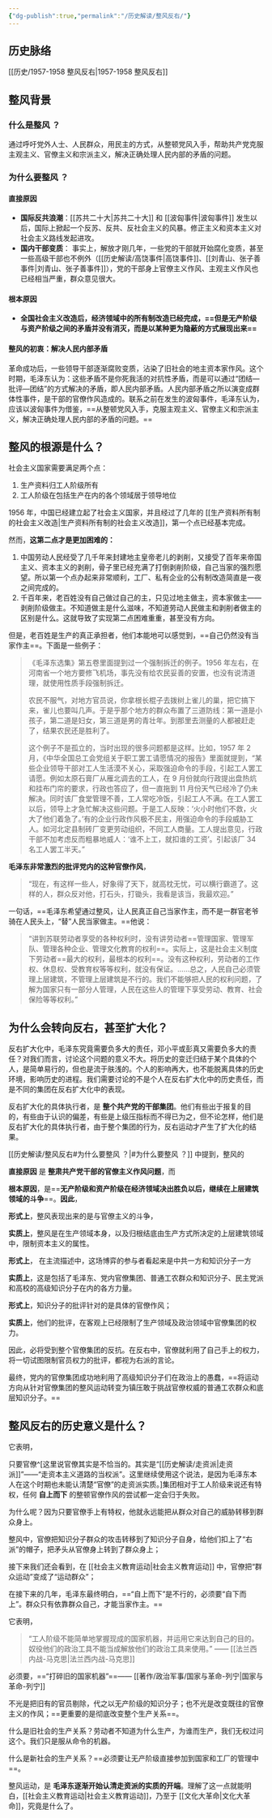 ```yaml
---
{"dg-publish":true,"permalink":"/历史解读/整风反右/"}
---
```


## 历史脉络

[[历史/1957-1958 整风反右\|1957-1958 整风反右]]

## 整风背景

### 什么是整风 ？

通过呼吁党外人士、人民群众，用民主的方式，从整顿党风入手，帮助共产党克服主观主义、官僚主义和宗派主义，解决正确处理人民内部的矛盾的问题。

### 为什么要整风 ？

#### 直接原因
-  **国际反共浪潮**：[[苏共二十大\|苏共二十大]] 和 [[波匈事件\|波匈事件]] 发生以后，国际上掀起一个反苏、反共、反社会主义的风暴。修正主义和资本主义对社会主义路线发起进攻。
- **国内干部变质**： 事实上，解放才刚几年，一些党的干部就开始腐化变质，甚至一些高级干部也不例外（[[历史解读/高饶事件\|高饶事件]]、[[刘青山、张子善事件\|刘青山、张子善事件]]），党的干部身上官僚主义作风、主观主义作风也已经相当严重，群众意见很大。

#### 根本原因
- **全国社会主义改造后，经济领域中的所有制改造已经完成，==但是无产阶级与资产阶级之间的矛盾并没有消灭，而是以某种更为隐蔽的方式展现出来==**

#### 整风的初衷：解决人民内部矛盾

革命成功后，一些领导干部逐渐腐败变质，沾染了旧社会的地主资本家作风。这个时期，毛泽东认为：这些矛盾不是你死我活的对抗性矛盾，而是可以通过“团结—批评—团结”的方式解决的矛盾，即人民内部矛盾。人民内部矛盾之所以演变成群体性事件，是干部的官僚作风造成的。联系之前在发生的波匈事件，毛泽东认为，应该以波匈事件为借鉴，==从整顿党风入手，克服主观主义、官僚主义和宗派主义，解决正确处理人民内部的矛盾的问题。==

## 整风的根源是什么？

社会主义国家需要满足两个点：
1. 生产资料归工人阶级所有
2. 工人阶级在包括生产在内的各个领域居于领导地位

1956 年，中国已经建立起了社会主义国家，并且经过了几年的 [[生产资料所有制的社会主义改造\|生产资料所有制的社会主义改造]]，第一个点已经基本完成。

然而，**这第二点才是更加困难的：**

1. 中国劳动人民经受了几千年来封建地主皇帝老儿的剥削，又接受了百年来帝国主义、资本主义的剥削，骨子里已经充满了打倒剥削阶级，自己当家的强烈愿望。所以第一个点办起来非常顺利，工厂、私有企业的公有制改造简直是一夜之间完成的。
2. 千百年来，老百姓没有自己做过自己的主，只见过地主做主，资本家做主——剥削阶级做主。不知道做主是什么滋味，不知道劳动人民做主和剥削者做主的区别是什么。这就导致了实现第二点困难重重，甚至没有方向。

但是，老百姓是生产的真正承担者，他们本能地可以感觉到，==自己仍然没有当家作主==。下面是一些例子：

> 《毛泽东选集》第五卷里面提到过一个强制拆迁的例子。1956 年左右，在河南省一个地方要修飞机场，事先没有给农民妥善的安置，也没有说清道理，就使用性质手段强制拆迁。
>
> 农民不服气，对地方官员说，你拿根长棍子去拨树上雀儿的巢，把它搞下来，雀儿也要叫几声。于是乎那个地方的群众布置了三道防线：第一道是小孩子，第二道是妇女，第三道是男的青壮年。到那里去测量的人都被赶走了，结果农民还是胜利了。
>
> 这个例子不是孤立的，当时出现的很多问题都是这样。比如，1957 年 2 月，《中华全国总工会党组关于职工罢工请愿情况的报告》里面就提到，“某些企业领导干部对工人生活漠不关心，采取强迫命令的手段，引起工人罢工请愿。例如太原石膏厂从雁北调去的工人，在 9 月份就向行政提出盘热炕和挂布门帘的要求，行政也答应了，但一直拖到 11 月份天气已经冷了仍未解决。同时该厂食堂管理不善，工人常吃冷饭，引起工人不满。在工人罢工以后，领导上才急忙解决这些问题。于是工人反映：‘火小时他们不救，火大了他们着急了。’有的企业行政作风极不民主，用强迫命令的手段威胁工人。如河北定县制砖厂变更劳动组织，不同工人商量。工人提出意见，行政干部不加考虑反而粗暴地威人：‘谁不上工，就扣谁的工资’。引起该厂 34 名工人罢工半天。”

**毛泽东非常激烈的批评党内的这种官僚作风**，

> “现在，有这样一些人，好象得了天下，就高枕无忧，可以横行霸道了。这样的人，群众反对他，打石头，打锄头，我看是该当，我最欢迎。”
>

一句话，==毛泽东希望通过整风，让人民真正自己当家作主，而不是一群官老爷骑在人民头上，“替”人民当家做主。==他说：

> “讲到苏联劳动者享受的各种权利时，没有讲劳动者==管理国家、管理军队、管理各种企业、管理文化教育的权利==。实际上，这是社会主义制度下劳动者==最大的权利，最根本的权利==。没有这种权利，劳动者的工作权、休息权、受教育权等等权利，就没有保证。……总之，人民自己必须管理上层建筑，不管理上层建筑是不行的。我们不能够把人民的权利问题，了解为国家只有一部分人管理，人民在这些人的管理下享受劳动、教育、社会保险等等权利。”

## 为什么会转向反右，甚至扩大化？

反右扩大化中，毛泽东究竟需要负多大的责任，邓小平或彭真又需要负多大的责任？对我们而言，讨论这个问题的意义不大。将历史的变迁归结于某个具体的个人，是简单易行的，但也是流于肤浅的。个人的影响再大，也不能脱离具体的历史环境，影响历史的进程。我们需要讨论的不是个人在反右扩大化中的历史责任，而是不同的集团在反右扩大化中的表现。

反右扩大化的具体执行者，是 **整个共产党的干部集团**。他们有些出于报复的目的，有些由于认识的偏差，有些是上级压指标而不得已为之，但不论怎样，他们是反右扩大化的具体执行者，由于整个集团的行为，反右运动才产生了扩大化的结果。

[[历史解读/整风反右#为什么要整风 ？\|#为什么要整风 ？]] 中提到，整风的

**直接原因** 是 **整肃共产党干部的官僚主义作风问题**，而

**根本原因**，是==**无产阶级和资产阶级在经济领域决出胜负以后，继续在上层建筑领域的斗争**==。**因此**，

**形式上**，整风表现出来的是与官僚主义的斗争，

**实质上**，整风是在生产领域本身，以及归根结底由生产方式所决定的上层建筑领域中，限制资本主义的属性。

**形式上**， 在主流描述中，这场博弈的参与者看起来是中共一方和知识分子一方

**实质上**，这是包括了毛泽东、党内官僚集团、普通工农群众和知识分子、民主党派和高校的高级知识分子在内的各方力量。

**形式上**，知识分子的批评针对的是具体的官僚作风；

**实质上**，他们的批评，在客观上已经限制了生产领域及政治领域中官僚集团的权力。

因此，必将受到整个官僚集团的反抗。在反右中，官僚就利用了自己手上的权力，将一切试图限制官员权力的批评，都视为右派的言论。

最终，党内的官僚集团成功地利用了高级知识分子们在政治上的愚蠢，==将运动方向从针对官僚集团的整风运动转变为镇压敢于挑战官僚权威的普通工农群众和底层知识分子。==

## 整风反右的历史意义是什么？

它表明，

只要官僚^[这里说官僚其实是不恰当的。其实是“[[历史解读/走资派\|走资派]]”——“走资本主义道路的当权派”。这里继续使用这个说法，是因为毛泽东本人在这个时期也未能认清楚“官僚”的走资派实质。]集团相对于工人阶级来说还有特权，任何 **自上而下** 的整顿官僚作风的尝试都一定会归于失败。

为什么呢？因为只要官僚手上有特权，他就永远能把从群众对自己的威胁转移到群众身上。

整风中，官僚把知识分子群众的攻击转移到了知识分子自身，给他们扣上了“右派”的帽子，把矛头从官僚身上转到了群众身上；

接下来我们还会看到，在 [[社会主义教育运动\|社会主义教育运动]] 中，官僚把“群众运动”变成了“运动群众”；

在接下来的几年，毛泽东最终明白，==“自上而下”是不行的，必须要“自下而上”。群众只有依靠群众自己，才能当家作主。==

它表明，

> “工人阶级不能简单地掌握现成的国家机器，并运用它来达到自己的目的。奴役他们的政治工具不能当成解放他们的政治工具来使用。”  —— [[法兰西内战-马克思\|法兰西内战-马克思]]

必须要，==“打碎旧的国家机器”==—— [[著作/政治军事/国家与革命-列宁\|国家与革命-列宁]]

不光是把旧有的官员剔除，代之以无产阶级的知识分子；也不光是改变既往的官僚主义的作风；==更重要的是彻底改变整个生产关系==。

什么是旧社会的生产关系？劳动者不知道为什么生产，为谁而生产，我们无权过问这个。我们只是服从命令的机器。

什么是新社会的生产关系？==必须要让无产阶级直接参加到国家和工厂的管理中==。

整风运动，是 **毛泽东逐渐开始认清走资派的实质的开端**。理解了这一点就能明白，[[社会主义教育运动\|社会主义教育运动]]，乃至于 [[文化大革命\|文化大革命]]，究竟是什么了。